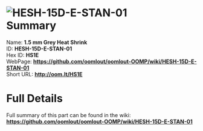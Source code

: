 
![HESH-15D-E-STAN-01](https://github.com/oomlout/oomlout-OOMP/blob/master/parts/HESH-15D-E-STAN-01/HESH-15D-E-STAN-01_420.jpg)   
Summary
=================
  
Name: __1.5 mm Grey Heat Shrink__    
ID: __HESH-15D-E-STAN-01__   
Hex ID: __HS1E__   
WebPage: __https://github.com/oomlout/oomlout-OOMP/wiki/HESH-15D-E-STAN-01__   
Short URL: __http://oom.lt/HS1E__   

Full Details
==========================
Full summary of this part can be found in the wiki:   
__https://github.com/oomlout/oomlout-OOMP/wiki/HESH-15D-E-STAN-01__    

